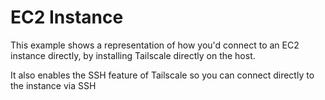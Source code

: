 # EC2 Instance

This example shows a representation of how you'd connect to an EC2 instance directly, by installing Tailscale directly on the host.

It also enables the SSH feature of Tailscale so you can connect directly to the instance via SSH